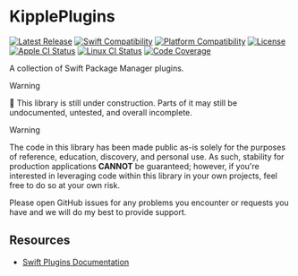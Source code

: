 # KipplePlugins

[![Latest Release](https://img.shields.io/github/v/tag/bdrelling/KipplePlugins?color=blue&label=)](https://github.com/bdrelling/KipplePlugins/tags)
[![Swift Compatibility](https://img.shields.io/endpoint?url=https%3A%2F%2Fswiftpackageindex.com%2Fapi%2Fpackages%2Fbdrelling%2FKipplePlugins%2Fbadge%3Ftype%3Dswift-versions&label=)](https://swiftpackageindex.com/bdrelling/KipplePlugins)
[![Platform Compatibility](https://img.shields.io/endpoint?url=https%3A%2F%2Fswiftpackageindex.com%2Fapi%2Fpackages%2Fbdrelling%2FKipplePlugins%2Fbadge%3Ftype%3Dplatforms&label=)](https://swiftpackageindex.com/bdrelling/KipplePlugins)
[![License](https://img.shields.io/github/license/bdrelling/KipplePlugins?label=)](https://github.com/bdrelling/KipplePlugins/blob/main/LICENSE)  
[![Apple CI Status](https://github.com/bdrelling/KipplePlugins/actions/workflows/apple_tests.yml/badge.svg)](https://github.com/bdrelling/KipplePlugins/actions/workflows/apple_tests.yml)
[![Linux CI Status](https://github.com/bdrelling/KipplePlugins/actions/workflows/linux_tests.yml/badge.svg)](https://github.com/bdrelling/KipplePlugins/actions/workflows/linux_tests.yml)
[![Code Coverage](https://img.shields.io/codecov/c/github/bdrelling/KipplePlugins)](https://codecov.io/gh/bdrelling/KipplePlugins)

A collection of Swift Package Manager plugins.

> [!WARNING]
> 🚧 This library is still under construction. Parts of it may still be undocumented, untested, and overall incomplete.

> [!WARNING]
> The code in this library has been made public as-is solely for the purposes of reference, education, discovery, and personal use. As such, stability for production applications **CANNOT** be guaranteed; however, if you're interested in leveraging code within this library in your own projects, feel free to do so at your own risk.
>
> Please open GitHub issues for any problems you encounter or requests you have and we will do my best to provide support.

## Resources

- [Swift Plugins Documentation](https://github.com/apple/swift-package-manager/blob/main/Documentation/Plugins.md)
